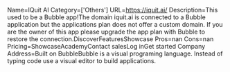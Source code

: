 Name=IQuit AI
Category=['Others']
URL=https://iquit.ai/
Description=This used to be a Bubble app!The domain iquit.ai is connected to a Bubble application but the applications plan does not offer a custom domain. If you are the owner of this app please upgrade the app plan with Bubble to restore the connection.DiscoverFeaturesShowcase
Pros=nan
Cons=nan
Pricing=ShowcaseAcademyContact salesLog inGet started
Company Address=Built on BubbleBubble is a visual programing language. Instead of typing code use a visual editor to build applications.
